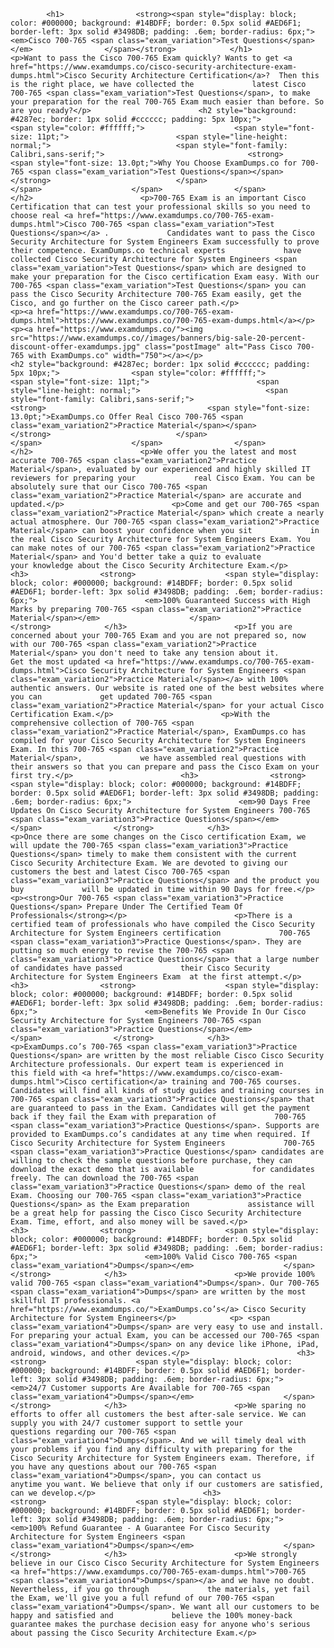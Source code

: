             <h1>                <strong><span style="display: block; color: #000000; background: #14BDFF; border: 0.5px solid #AED6F1; border-left: 3px solid #3498DB; padding: .6em; border-radius: 6px;">                     <em>Cisco 700-765 <span class="exam_variation">Test Questions</span> </em>                </span></strong>            </h1>                        <p>Want to pass the Cisco 700-765 Exam quickly? Wants to get <a href="https://www.examdumps.co/cisco-security-architecture-exam-dumps.html">Cisco Security Architecture Certification</a>?  Then this is the right place, we have collected the             latest Cisco 700-765 <span class="exam_variation">Test Questions</span>, to make your preparation for the real 700-765 Exam much easier than before. So are you ready?</p>                        <h2 style="background: #4287ec; border: 1px solid #cccccc; padding: 5px 10px;">                <span style="color: #ffffff;">                    <span style="font-size: 11pt;">                        <span style="line-height: normal;">                            <span style="font-family: Calibri,sans-serif;">                                <strong>                                    <span style="font-size: 13.0pt;">Why You Choose ExamDumps.co for 700-765 <span class="exam_variation">Test Questions</span></span>                                </strong>                            </span>                        </span>                    </span>                </span>            </h2>                        <p>700-765 Exam is an important Cisco Certification that can test your professional skills so you need to choose real <a href="https://www.examdumps.co/700-765-exam-dumps.html">Cisco 700-765 <span class="exam_variation">Test Questions</span></a> .             Candidates want to pass the Cisco Security Architecture for System Engineers Exam successfully to prove their competence. ExamDumps.co technical experts             have collected Cisco Security Architecture for System Engineers <span class="exam_variation">Test Questions</span> which are designed to make your preparation for the Cisco certification Exam easy. With our             700-765 <span class="exam_variation">Test Questions</span> you can pass the Cisco Security Architecture 700-765 Exam easily, get the Cisco, and go further on the Cisco career path.</p>                        <p><a href="https://www.examdumps.co/700-765-exam-dumps.html">https://www.examdumps.co/700-765-exam-dumps.html</a></p>                        <p><a href="https://www.examdumps.co/"><img src="https://www.examdumps.co//images/banners/big-sale-20-percent-discount-offer-examdumps.jpg" class="postImage" alt="Pass Cisco 700-765 with ExamDumps.co" width="750"></a></p>                            <h2 style="background: #4287ec; border: 1px solid #cccccc; padding: 5px 10px;">                <span style="color: #ffffff;">                    <span style="font-size: 11pt;">                        <span style="line-height: normal;">                            <span style="font-family: Calibri,sans-serif;">                                <strong>                                    <span style="font-size: 13.0pt;">ExamDumps.co Offer Real Cisco 700-765 <span class="exam_variation2">Practice Material</span></span>                                </strong>                            </span>                        </span>                    </span>                </span>            </h2>                        <p>We offer you the latest and most accurate 700-765 <span class="exam_variation2">Practice Material</span>, evaluated by our experienced and highly skilled IT reviewers for preparing your             real Cisco Exam. You can be absolutely sure that our Cisco 700-765 <span class="exam_variation2">Practice Material</span> are accurate and updated.</p>                        <p>Come and get our 700-765 <span class="exam_variation2">Practice Material</span> which create a nearly actual atmosphere. Our 700-765 <span class="exam_variation2">Practice Material</span> can boost your confidence when you sit             in the real Cisco Security Architecture for System Engineers Exam. You can make notes of our 700-765 <span class="exam_variation2">Practice Material</span> and You'd better take a quiz to evaluate             your knowledge about the Cisco Security Architecture Exam.</p>                        <h3>                <strong>                    <span style="display: block; color: #000000; background: #14BDFF; border: 0.5px solid #AED6F1; border-left: 3px solid #3498DB; padding: .6em; border-radius: 6px;">                        <em>100% Guaranteed Success with High Marks by preparing 700-765 <span class="exam_variation2">Practice Material</span></em>                    </span>                </strong>            </h3>                        <p>If you are concerned about your 700-765 Exam and you are not prepared so, now with our 700-765 <span class="exam_variation2">Practice Material</span> you don't need to take any tension about it.            Get the most updated <a href="https://www.examdumps.co/700-765-exam-dumps.html">Cisco Security Architecture for System Engineers <span class="exam_variation2">Practice Material</span></a> with 100% authentic answers. Our website is rated one of the best websites where you can             get updated 700-765 <span class="exam_variation2">Practice Material</span> for your actual Cisco Certification Exam.</p>                        <p>With the comprehensive collection of 700-765 <span class="exam_variation2">Practice Material</span>, ExamDumps.co has compiled for your Cisco Security Architecture for System Engineers Exam. In this 700-765 <span class="exam_variation2">Practice Material</span>,             we have assembled real questions with their answers so that you can prepare and pass the Cisco Exam on your first try.</p>                        <h3>                <strong>                    <span style="display: block; color: #000000; background: #14BDFF; border: 0.5px solid #AED6F1; border-left: 3px solid #3498DB; padding: .6em; border-radius: 6px;">                        <em>90 Days Free Updates On Cisco Security Architecture for System Engineers 700-765 <span class="exam_variation3">Practice Questions</span></em>                    </span>                </strong>            </h3>                        <p>Once there are some changes on the Cisco certification Exam, we will update the 700-765 <span class="exam_variation3">Practice Questions</span> timely to make them consistent with the current             Cisco Security Architecture Exam. We are devoted to giving our customers the best and latest Cisco 700-765 <span class="exam_variation3">Practice Questions</span> and the product you buy             will be updated in time within 90 Days for free.</p>                        <p><strong>Our 700-765 <span class="exam_variation3">Practice Questions</span> Prepare Under The Certified Team Of Professionals</strong></p>                        <p>There is a certified team of professionals who have compiled the Cisco Security Architecture for System Engineers certification             700-765 <span class="exam_variation3">Practice Questions</span>. They are putting so much energy to revise the 700-765 <span class="exam_variation3">Practice Questions</span> that a large number of candidates have passed             their Cisco Security Architecture for System Engineers Exam  at the first attempt.</p>                        <h3>                <strong>                    <span style="display: block; color: #000000; background: #14BDFF; border: 0.5px solid #AED6F1; border-left: 3px solid #3498DB; padding: .6em; border-radius: 6px;">                        <em>Benefits We Provide In Our Cisco Security Architecture for System Engineers 700-765 <span class="exam_variation3">Practice Questions</span></em>                    </span>                </strong>            </h3>                        <p>ExamDumps.co’s 700-765 <span class="exam_variation3">Practice Questions</span> are written by the most reliable Cisco Cisco Security Architecture professionals. Our expert team is experienced in             this field with <a href="https://www.examdumps.co/cisco-exam-dumps.html">Cisco certification</a> training and 700-765 courses. Candidates will find all kinds of study guides and training courses in             700-765 <span class="exam_variation3">Practice Questions</span> that are guaranteed to pass in the Exam. Candidates will get the payment back if they fail the Exam with preparation of             700-765 <span class="exam_variation3">Practice Questions</span>. Supports are provided to ExamDumps.co’s candidates at any time when required. If Cisco Security Architecture for System Engineers             700-765 <span class="exam_variation3">Practice Questions</span> candidates are willing to check the sample questions before purchase, they can download the exact demo that is available             for candidates freely. The can download the 700-765 <span class="exam_variation3">Practice Questions</span> demo of the real Exam. Choosing our 700-765 <span class="exam_variation3">Practice Questions</span> as the Exam preparation             assistance will be a great help for passing the Cisco Cisco Security Architecture Exam. Time, effort, and also money will be saved.</p>                        <h3>                <strong>                    <span style="display: block; color: #000000; background: #14BDFF; border: 0.5px solid #AED6F1; border-left: 3px solid #3498DB; padding: .6em; border-radius: 6px;">                        <em>100% Valid Cisco 700-765 <span class="exam_variation4">Dumps</span></em>                    </span>                </strong>            </h3>                        <p>We provide 100% valid 700-765 <span class="exam_variation4">Dumps</span>. Our 700-765 <span class="exam_variation4">Dumps</span> are written by the most skillful IT professionals. <a href="https://www.examdumps.co/">ExamDumps.co’s</a> Cisco Security Architecture for System Engineers</p>            <p> <span class="exam_variation4">Dumps</span> are very easy to use and install. For preparing your actual Exam, you can be accessed our 700-765 <span class="exam_variation4">Dumps</span> on any device like iPhone, iPad, android, windows, and other devices.</p>                        <h3>                <strong>                    <span style="display: block; color: #000000; background: #14BDFF; border: 0.5px solid #AED6F1; border-left: 3px solid #3498DB; padding: .6em; border-radius: 6px;">                        <em>24/7 Customer supports Are Available for 700-765 <span class="exam_variation4">Dumps</span></em>                    </span>                </strong>            </h3>                        <p>We sparing no efforts to offer all customers the best after-sale service. We can supply you with 24/7 customer support to settle your             questions regarding our 700-765 <span class="exam_variation4">Dumps</span>. And we will timely deal with your problems if you find any difficulty with preparing for the             Cisco Security Architecture for System Engineers exam. Therefore, if you have any questions about our 700-765 <span class="exam_variation4">Dumps</span>, you can contact us             anytime you want. We believe that only if our customers are satisfied, can we develop.</p>                        <h3>                <strong>                    <span style="display: block; color: #000000; background: #14BDFF; border: 0.5px solid #AED6F1; border-left: 3px solid #3498DB; padding: .6em; border-radius: 6px;">                        <em>100% Refund Guarantee - A Guarantee For Cisco Security Architecture for System Engineers <span class="exam_variation4">Dumps</span></em>                    </span>                </strong>            </h3>                        <p>We strongly believe in our Cisco Cisco Security Architecture for System Engineers <a href="https://www.examdumps.co/700-765-exam-dumps.html">700-765 <span class="exam_variation4">Dumps</span></a> and we have no doubt. Nevertheless, if you go through             the materials, yet fail the Exam, we'll give you a full refund of our 700-765 <span class="exam_variation4">Dumps</span>. We want all our customers to be happy and satisfied and             believe the 100% money-back guarantee makes the purchase decision easy for anyone who's serious about passing the Cisco Security Architecture Exam.</p>                    
